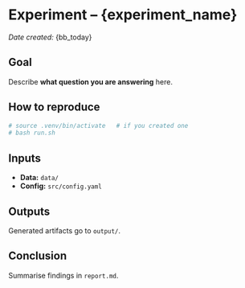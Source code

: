 # Experiment – {experiment_name}
*Date created:* {bb_today}

## Goal
Describe **what question you are answering** here.

## How to reproduce
```bash
# source .venv/bin/activate   # if you created one
# bash run.sh
```

## Inputs
* **Data:** `data/` 
* **Config:** `src/config.yaml` 

## Outputs
Generated artifacts go to `output/`.

## Conclusion
Summarise findings in `report.md`.